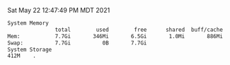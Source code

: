 Sat May 22 12:47:49 PM MDT 2021
```bash
System Memory
               total        used        free      shared  buff/cache   available
Mem:           7.7Gi       346Mi       6.5Gi       1.0Mi       886Mi       7.1Gi
Swap:          7.7Gi          0B       7.7Gi
System Storage
412M	.
```

